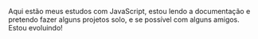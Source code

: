 Aqui estão meus estudos com JavaScript, estou lendo a documentação e pretendo fazer alguns 
projetos solo, e se possível com alguns amigos. Estou evoluindo!